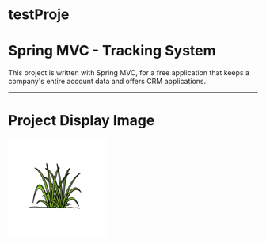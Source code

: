 # testProje

# Spring MVC - Tracking System
This project is written with Spring MVC, for a free application that keeps a company's entire account data and offers CRM applications.
<hr/>


# Project Display Image
<p>
<a href="https://github.com/fadimeacikgoz/testProje/blob/master/img/tree_small.png" target="_blank">
<img src="https://github.com/fadimeacikgoz/testProje/blob/master/img/tree_small.png" width="200" style="max-width:100%;"></a> 
  
  
</p>  
